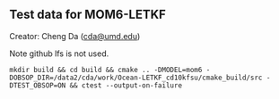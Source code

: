 ## Test data for MOM6-LETKF
Creator: Cheng Da (cda@umd.edu)

Note github lfs is not used.


```
mkdir build && cd build && cmake .. -DMODEL=mom6 -DOBSOP_DIR=/data2/cda/work/Ocean-LETKF_cd10kfsu/cmake_build/src -DTEST_OBSOP=ON && ctest --output-on-failure
```
